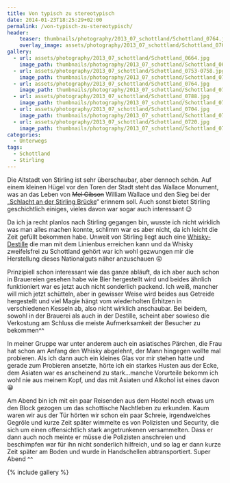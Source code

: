 ```yaml
---
title: Von typisch zu stereotypisch
date: 2014-01-23T18:25:29+02:00
permalink: /von-typisch-zu-stereotypisch/
header:
    teaser: thumbnails/photography/2013_07_schottland/Schottland_0764.jpg
    overlay_image: assets/photography/2013_07_schottland/Schottland_0764.jpg
gallery:
  - url: assets/photography/2013_07_schottland/Schottland_0664.jpg
    image_path: thumbnails/photography/2013_07_schottland/Schottland_0664.jpg
  - url: assets/photography/2013_07_schottland/Schottland_0753-0758.jpg
    image_path: thumbnails/photography/2013_07_schottland/Schottland_0753-0758.jpg
  - url: assets/photography/2013_07_schottland/Schottland_0764.jpg
    image_path: thumbnails/photography/2013_07_schottland/Schottland_0764.jpg
  - url: assets/photography/2013_07_schottland/Schottland_0788.jpg
    image_path: thumbnails/photography/2013_07_schottland/Schottland_0788.jpg
  - url: assets/photography/2013_07_schottland/Schottland_0704.jpg
    image_path: thumbnails/photography/2013_07_schottland/Schottland_0704.jpg
  - url: assets/photography/2013_07_schottland/Schottland_0720.jpg
    image_path: thumbnails/photography/2013_07_schottland/Schottland_0720.jpg
categories:
  - Unterwegs
tags:
  - Schottland
  - Stirling
---
```


Die Altstadt von Stirling ist sehr überschaubar, aber dennoch schön. Auf einem kleinen Hügel vor den Toren der Stadt steht das Wallace Monument, 
was an das Leben von <del>Mel Gibson</del> William Wallace und den Sieg bei der „<a href="https://de.wikipedia.org/wiki/Schlacht_von_Stirling_Bridge" target="_blank">Schlacht an der Stirling Brücke</a>“ erinnern soll. 
Auch sonst bietet Stirling geschichtlich einiges, vieles davon war sogar auch interessant 😉

Da ich ja recht planlos nach Stirling gegangen bin, wusste ich nicht wirklich was man alles machen konnte, 
schlimm war es aber nicht, da ich leicht die Zeit gefüllt bekommen habe. Unweit von Stirling liegt auch eine 
<a href="https://www.deanstonmalt.com/" target="_blank">Whisky-Destille</a> die man mit dem Linienbus erreichen kann und da 
Whisky zweifelsfrei zu Schottland gehört war ich wohl gezwungen mir die Herstellung dieses Nationalguts näher anzuschauen 😛

Prinzipiell schon interessant wie das ganze abläuft, da ich aber auch schon in Brauereien gesehen habe wie Bier hergestellt wird 
und beides ähnlich funktioniert war es jetzt auch nicht sonderlich packend. Ich weiß, mancher will mich jetzt schütteln, 
aber in gewisser Weise wird beides aus Getreide hergestellt und viel Magie hängt vom wiederholten Erhitzen in verschiedenen Kesseln ab, 
also nicht wirklich anschaubar. Bei beidem, sowohl in der Brauerei als auch in der Destille, 
scheint aber sowieso die Verkostung am Schluss die meiste Aufmerksamkeit der Besucher zu bekommen^^ 

In meiner Gruppe war unter anderem auch ein asiatisches Pärchen, die Frau hat schon am Anfang den Whisky abgelehnt, 
der Mann hingegen wollte mal probieren. Als ich dann auch ein kleines Glas vor mir stehen hatte und gerade zum Probieren ansetzte, 
hörte ich ein starkes Husten aus der Ecke, dem Asiaten war es anscheinend zu stark&#8230;manche Vorurteile bekomm ich wohl nie aus meinem Kopf, 
und das mit Asiaten und Alkohol ist eines davon 😀

Am Abend bin ich mit ein paar Reisenden aus dem Hostel noch etwas um den Block gezogen um das schottische Nachtleben zu erkunden. 
Kaum waren wir aus der Tür hörten wir schon ein paar Schreie, irgendwelches Gegröle und kurze Zeit später wimmelte es von Polizisten und Security, 
die sich um einen offensichtlich stark angetrunkenen versammelten. Dass er dann auch noch meinte er müsse die Polizisten anschreien 
und beschimpfen war für ihn nicht sonderlich hilfreich, und so lag er dann kurze Zeit später am Boden und wurde in Handschellen abtransportiert. 
Super Abend ^^

{% include gallery %}